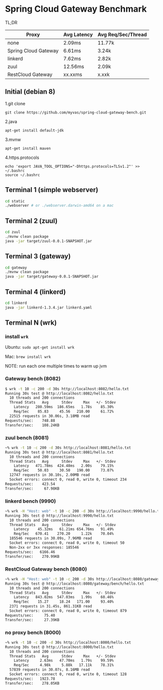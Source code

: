 Spring Cloud Gateway Benchmark
=======

TL;DR

Proxy | Avg Latency | Avg Req/Sec/Thread
-- | -- | -- 
none | 2.09ms | 11.77k
Spring Cloud Gateway | 6.61ms | 3.24k
linkerd | 7.62ms | 2.82k
zuul | 12.56ms | 2.09k
RestCloud Gateway | xx.xxms | x.xxk

## Initial (debian 8)
1.git clone
```
git clone https://github.com/myvas/spring-cloud-gateway-bench.git
```
2.java
```
apt-get install default-jdk
```
3.mvnw
```
apt-get install maven
```
4.https.protocols
```
echo 'export JAVA_TOOL_OPTIONS="-Dhttps.protocols=TLSv1.2"' >> ~/.bashrc
source ~/.bashrc
```

## Terminal 1 (simple webserver)

```bash
cd static
./webserver # or ./webserver.darwin-amd64 on a mac
```

## Terminal 2 (zuul)
```bash
cd zuul
./mvnw clean package
java -jar target/zuul-0.0.1-SNAPSHOT.jar 
```

## Terminal 3 (gateway)
```bash
cd gateway
./mvnw clean package
java -jar target/gateway-0.0.1-SNAPSHOT.jar 
```

## Terminal 4 (linkerd)
```bash
cd linkerd
java -jar linkerd-1.3.4.jar linkerd.yaml
```

## Terminal N (wrk)

### install `wrk`
Ubuntu: `sudo apt-get install wrk`

Mac: `brew install wrk`

NOTE: run each one multiple times to warm up jvm

### Gateway bench (8082)
```bash
$ wrk -t 10 -c 200 -d 30s http://localhost:8082/hello.txt
Running 30s test @ http://localhost:8082/hello.txt
  10 threads and 200 connections
  Thread Stats   Avg      Stdev     Max   +/- Stdev
    Latency   280.59ms  186.65ms   1.78s    85.30%
    Req/Sec    85.83     45.56   210.00     61.72%
  22515 requests in 30.06s, 3.18MB read
Requests/sec:    748.88
Transfer/sec:    108.24KB
```

### zuul bench (8081)
```bash
~% wrk -t 10 -c 200 -d 30s http://localhost:8081/hello.txt
Running 30s test @ http://localhost:8081/hello.txt
  10 threads and 200 connections
  Thread Stats   Avg      Stdev     Max   +/- Stdev
    Latency   471.78ms  424.48ms   2.00s    79.15%
    Req/Sec    50.03     30.50   190.00     73.07%
  12747 requests in 30.10s, 2.00MB read
  Socket errors: connect 0, read 0, write 0, timeout 234
Requests/sec:    423.54
Transfer/sec:     67.98KB
```

### linkerd bench (9990)
```bash
~% wrk -H "Host: web" -t 10 -c 200 -d 30s http://localhost:9990/hello.txt
Running 30s test @ http://localhost:9990/hello.txt
  10 threads and 200 connections
  Thread Stats   Avg      Stdev     Max   +/- Stdev
    Latency    45.32ms   61.21ms 654.76ms   91.49%
    Req/Sec   670.41    270.20     1.22k    70.04%
  185546 requests in 30.09s, 7.96MB read
  Socket errors: connect 0, read 0, write 0, timeout 50
  Non-2xx or 3xx responses: 185546
Requests/sec:   6166.46
Transfer/sec:    270.99KB
```

### RestCloud Gateway bench (8080)
```bash
~% wrk -H "Host: web" -t 10 -c 200 -d 30s http://localhost:8080/gateway/bench/hello.txt
Running 30s test @ http://localhost:8080/gateway/bench/hello.txt
  10 threads and 200 connections
  Thread Stats   Avg      Stdev     Max   +/- Stdev
    Latency   843.02ms  547.03ms   1.99s    60.46%
    Req/Sec    15.27     18.24   171.00     93.40%
  2371 requests in 31.45s, 861.31KB read
  Socket errors: connect 0, read 0, write 0, timeout 879
Requests/sec:     75.40
Transfer/sec:     27.39KB
```

### no proxy bench (8000)
```bash
~% wrk -t 10 -c 200 -d 30s http://localhost:8000/hello.txt
Running 30s test @ http://localhost:8000/hello.txt
  10 threads and 200 connections
  Thread Stats   Avg      Stdev     Max   +/- Stdev
    Latency     2.63ms   47.70ms   1.79s    99.59%
    Req/Sec     4.98k     5.88k   17.11k    78.31%
  57839 requests in 30.07s, 8.16MB read
  Socket errors: connect 0, read 0, write 0, timeout 128
Requests/sec:   1923.78
Transfer/sec:    278.05KB
```
